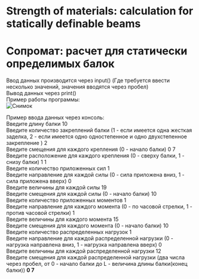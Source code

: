 # Strength of materials: calculation for statically definable beams
#  Сопромат: расчет для статически определимых балок

Ввод данных производится через input() (Где требуется ввести несколько значений, значения вводятся через пробел)<br>
Вывод данных через print()<br>
Пример работы программы:<br>
![Снимок](https://user-images.githubusercontent.com/84970248/144568401-7ed37993-4ede-4772-8872-344bbd929c9c.JPG)

Пример ввода данных через консоль:<br>
Введите длину балки 10<br>
Введите количество закреплений балки (1 - если имеется одна жесткая заделка, 2 - если имеется одно одностепенное и одно двухстепенное закрепление ) 2<br>
Введите смещения для каждого крепления (0 - начало балки) 0 7<br>
Введите расположение для каждого крепления (0 - сверху балки, 1 - снизу балки) 1 1<br>
Введите количество приложенных сил 1<br>
Введите направление для каждой силы (0 - сила приложена вниз, 1 - сила приложена вверх) 0<br>
Введите величины для каждой силы 19<br>
Введите смещения для каждой силы (0 - начало балки) 10<br>
Введите количество приложенных моментов 1<br>
Введите направление для каждого момента (0 - по часовой стрелки, 1 - против часовой стрелки) 1<br>
Введите величины для каждого момента 15<br>
Введите смещения для каждого момента (0 - начало балки) 10<br>
Введите количество распределенных нагрузок 1<br>
Введите направление для каждой распределенной нагрузки (0 - нагрузка направлена вниз, 1 - нагрузка направлена вверх) 0<br>
Введите величины для каждой распределенной нагрузки 12<br>
Введите смещения для каждой распределенной нагрузки (два числа через пробел, от 0 - начало балки до L - величина длины балки(конец балки)) **0 7**<br>


